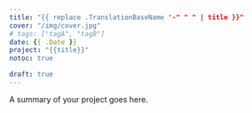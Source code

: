 ```yaml
---
title: "{{ replace .TranslationBaseName "-" " " | title }}"
cover: "/img/cover.jpg"
# tags: ["tagA", "tagB"]
date: {{ .Date }}
project: "{{title}}"
notoc: true

draft: true
---
```


A summary of your project goes here.

